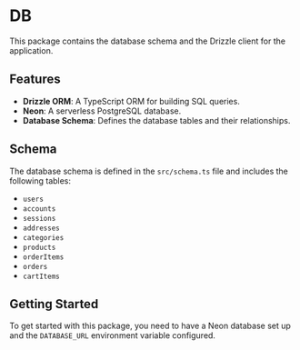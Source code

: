 # DB

This package contains the database schema and the Drizzle client for the application.

## Features

- **Drizzle ORM**: A TypeScript ORM for building SQL queries.
- **Neon**: A serverless PostgreSQL database.
- **Database Schema**: Defines the database tables and their relationships.

## Schema

The database schema is defined in the `src/schema.ts` file and includes the following tables:

- `users`
- `accounts`
- `sessions`
- `addresses`
- `categories`
- `products`
- `orderItems`
- `orders`
- `cartItems`

## Getting Started

To get started with this package, you need to have a Neon database set up and the `DATABASE_URL` environment variable configured.
